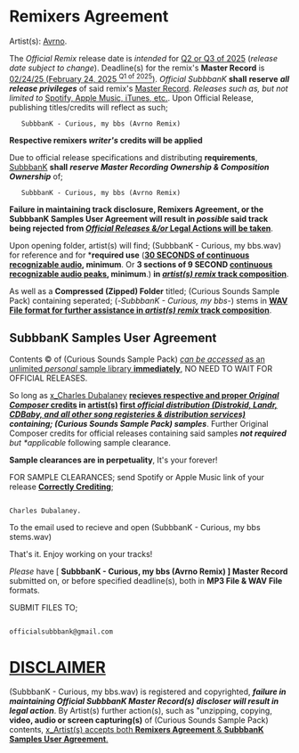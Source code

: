 # Remixers Agreement

Artist(s): <ins>Avrno</ins>. 


   The _Official Remix_ release date is _intended_ for <ins>Q2 or Q3 of 2025</ins> (_release date subject to change_). Deadline(s) for the remix's **Master Record** is <ins>02/24/25 (February 24, 2025 <sup>Q1 of 2025</sup>)</ins>. _Official SubbbanK_ **shall** **reserve** ***all release privileges*** of said remix's <ins>Master Record</ins>. _Releases such as, but not limited to_ <ins>Spotify, Apple Music, iTunes, etc.</ins>. Upon Official Release, publishing titles/credits will reflect as such;  

       SubbbanK - Curious, my bbs (Avrno Remix) 

**Respective remixers _writer's_ credits will be applied** 


Due to official release specifications and distributing **requirements**, <ins>SubbbanK</ins> **shall** ***reserve Master Recording Ownership & Composition Ownership*** of;

       SubbbanK - Curious, my bbs (Avrno Remix)
              
**Failure in maintaining track disclosure, Remixers Agreement, or the SubbbanK Samples User Agreement will result in _possible_ said track being **rejected** from <ins>_Official Releases &/or_ Legal Actions will be taken</ins>**. 

Upon opening folder, artist(s) will find; (SubbbanK - Curious, my bbs.wav) for reference and for ***required use** (<ins>**30 SECONDS of continuous recognizable audio</ins>, minimum**. Or **3 sections of 9 SECOND <ins>continuous recognizable audio peaks</ins>, minimum**.) **in <ins>_artist(s) remix_ track composition</ins>**.




As well as a **Compressed (Zipped) Folder** titled; (Curious Sounds Sample Pack) containing seperated;    (-_SubbbanK - Curious, my bbs_-) stems in **<ins>WAV File format for further assistance in _artist(s) remix_ track composition</ins>**.  

## SubbbanK Samples User Agreement





Contents ©️   of (Curious Sounds Sample Pack) <ins>_can be accessed_ as an unlimited _personal_ sample library **immediately**</ins>, NO NEED TO WAIT FOR OFFICIAL RELEASES. 

So long as <ins>x_Charles Dubalaney</ins> <ins>**recieves respective and proper ***Original Composer*** credits</ins> in [artist(s)](https://open.spotify.com/artist/3yrCt5XPu5Hmb7Yf6X7DTj?si=CPZhAu6HSlaHpGAPRv5KxA) <ins>first *_official distribution_ (Distrokid, Landr, CDBaby, and all other song registeries & distribution services)</ins> containing; (Curious Sounds Sample Pack) samples***.  Further Original Composer credits for official releases containing said samples _**not required** but *applicable_ following sample clearance.


**Sample clearances are in perpetuality**, It's your forever! 

FOR SAMPLE CLEARANCES; 
send Spotify or Apple Music link of your release [**Correctly Crediting**](https://www.google.com/search?q=landr+adding+composer+and+publisher+name&client=opera&sca_esv=9029f727d4831701&sxsrf=ADLYWIKw3IRyuDgA86NgMFHKyJm1daMiRg%3A1735033624056&ei=GINqZ6SMA9CCp84P-eGt2QQ&ved=0ahUKEwik-Nb2j8CKAxVQwckDHflwK0sQ4dUDCBA&uact=5&oq=landr+adding+composer+and+publisher+name&gs_lp=Egxnd3Mtd2l6LXNlcnAiKGxhbmRyIGFkZGluZyBjb21wb3NlciBhbmQgcHVibGlzaGVyIG5hbWUyCBAhGKABGMMEMggQIRigARjDBDIIECEYoAEYwwRI1lZQ6AVY709wAXgBkAEBmAHXAaAB5ByqAQYwLjI1LjG4AQPIAQD4AQGYAhegAqAYwgIKEAAYsAMY1gQYR8ICBBAjGCfCAggQABiABBiiBMICBxAjGLACGCfCAgoQIRigARjDBBgKmAMAiAYBkAYIkgcGMS4yMS4xoAfUlgE&sclient=gws-wiz-serp); 

                                                                                                                                           Charles Dubalaney. 
                                                                                                                                           
To the email used to recieve and open   (SubbbanK - Curious, my bbs stems.wav)                                                                                                                                          

   


That's it. Enjoy working on your tracks! 

 _Please_ have [ **SubbbanK - Curious, my bbs (Avrno Remix) ] Master Record** submitted on, or before specified deadline(s), both in **MP3 File & WAV File** formats.

 SUBMIT FILES TO;

                                                                                         officialsubbbank@gmail.com



# <INS>**DISCLAIMER**</INS>
(SubbbanK - Curious, my bbs.wav) is registered and copyrighted, ***failure in maintaining Official SubbbanK Master Record(s) discloser **will** result in legal action***. By Artist(s) further action(s), such as "unzipping, copying, **video, audio or screen capturing(s)** of (Curious Sounds Sample Pack) contents, <ins>x_Artist(s) accepts both **Remixers Agreement** & **SubbbanK Samples User Agreement**.</ins>  
